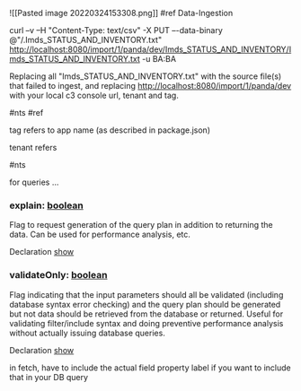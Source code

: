 ![[Pasted image 20220324153308.png]]
 #ref 
Data-Ingestion

curl –v –H "Content-Type: text/csv" -X PUT –-data-binary @"/.Imds_STATUS_AND_INVENTORY.txt" [http://localhost:8080/import/1/panda/dev/Imds_STATUS_AND_INVENTORY/Imds_STATUS_AND_INVENTORY.txt](http://localhost:8080/import/1/panda/dev/Imds_STATUS_AND_INVENTORY/Imds_STATUS_AND_INVENTORY.txt) -u BA:BA

Replacing all "Imds_STATUS_AND_INVENTORY.txt" with the source file(s) that failed to ingest, and replacing [http://localhost:8080/import/1/panda/dev](http://localhost:8080/import/1/panda/dev) with your local c3 console url, tenant and tag.

#nts #ref 
 
tag refers to app name (as described in package.json)

tenant refers

#nts 

for queries ... 

### explain: [boolean](doc:type:Boolean "primitive boolean")

Flag to request generation of the query plan in addition to returning the data. Can be used for performance analysis, etc.

Declaration [show](http://localhost:8080/static/console/#)

### validateOnly: [boolean](doc:type:Boolean "primitive boolean")

Flag indicating that the input parameters should all be validated (including database syntax error checking) and the query plan should be generated but not data should be retrieved from the database or returned. Useful for validating filter/include syntax and doing preventive performance analysis without actually issuing database queries.

Declaration [show](http://localhost:8080/static/console/#)

 in fetch, have to include the actual field property label if you want to include that in your DB query

